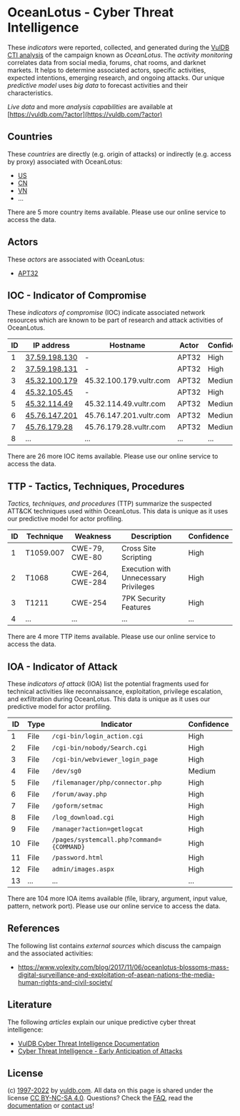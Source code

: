 # OceanLotus - Cyber Threat Intelligence

These _indicators_ were reported, collected, and generated during the [VulDB CTI analysis](https://vuldb.com/?kb.cti) of the campaign known as _OceanLotus_. The _activity monitoring_ correlates data from social media, forums, chat rooms, and darknet markets. It helps to determine associated actors, specific activities, expected intentions, emerging research, and ongoing attacks. Our unique _predictive model_ uses _big data_ to forecast activities and their characteristics.

_Live data_ and more _analysis capabilities_ are available at [https://vuldb.com/?actor](https://vuldb.com/?actor)

## Countries

These _countries_ are directly (e.g. origin of attacks) or indirectly (e.g. access by proxy) associated with OceanLotus:

* [US](https://vuldb.com/?country.us)
* [CN](https://vuldb.com/?country.cn)
* [VN](https://vuldb.com/?country.vn)
* ...

There are 5 more country items available. Please use our online service to access the data.

## Actors

These _actors_ are associated with OceanLotus:

* [APT32](https://vuldb.com/?actor.apt32)

## IOC - Indicator of Compromise

These _indicators of compromise_ (IOC) indicate associated network resources which are known to be part of research and attack activities of OceanLotus.

ID | IP address | Hostname | Actor | Confidence
-- | ---------- | -------- | ----- | ----------
1 | [37.59.198.130](https://vuldb.com/?ip.37.59.198.130) | - | APT32 | High
2 | [37.59.198.131](https://vuldb.com/?ip.37.59.198.131) | - | APT32 | High
3 | [45.32.100.179](https://vuldb.com/?ip.45.32.100.179) | 45.32.100.179.vultr.com | APT32 | Medium
4 | [45.32.105.45](https://vuldb.com/?ip.45.32.105.45) | - | APT32 | High
5 | [45.32.114.49](https://vuldb.com/?ip.45.32.114.49) | 45.32.114.49.vultr.com | APT32 | Medium
6 | [45.76.147.201](https://vuldb.com/?ip.45.76.147.201) | 45.76.147.201.vultr.com | APT32 | Medium
7 | [45.76.179.28](https://vuldb.com/?ip.45.76.179.28) | 45.76.179.28.vultr.com | APT32 | Medium
8 | ... | ... | ... | ...

There are 26 more IOC items available. Please use our online service to access the data.

## TTP - Tactics, Techniques, Procedures

_Tactics, techniques, and procedures_ (TTP) summarize the suspected ATT&CK techniques used within OceanLotus. This data is unique as it uses our predictive model for actor profiling.

ID | Technique | Weakness | Description | Confidence
-- | --------- | -------- | ----------- | ----------
1 | T1059.007 | CWE-79, CWE-80 | Cross Site Scripting | High
2 | T1068 | CWE-264, CWE-284 | Execution with Unnecessary Privileges | High
3 | T1211 | CWE-254 | 7PK Security Features | High
4 | ... | ... | ... | ...

There are 4 more TTP items available. Please use our online service to access the data.

## IOA - Indicator of Attack

These _indicators of attack_ (IOA) list the potential fragments used for technical activities like reconnaissance, exploitation, privilege escalation, and exfiltration during OceanLotus. This data is unique as it uses our predictive model for actor profiling.

ID | Type | Indicator | Confidence
-- | ---- | --------- | ----------
1 | File | `/cgi-bin/login_action.cgi` | High
2 | File | `/cgi-bin/nobody/Search.cgi` | High
3 | File | `/cgi-bin/webviewer_login_page` | High
4 | File | `/dev/sg0` | Medium
5 | File | `/filemanager/php/connector.php` | High
6 | File | `/forum/away.php` | High
7 | File | `/goform/setmac` | High
8 | File | `/log_download.cgi` | High
9 | File | `/manager?action=getlogcat` | High
10 | File | `/pages/systemcall.php?command={COMMAND}` | High
11 | File | `/password.html` | High
12 | File | `admin/images.aspx` | High
13 | ... | ... | ...

There are 104 more IOA items available (file, library, argument, input value, pattern, network port). Please use our online service to access the data.

## References

The following list contains _external sources_ which discuss the campaign and the associated activities:

* https://www.volexity.com/blog/2017/11/06/oceanlotus-blossoms-mass-digital-surveillance-and-exploitation-of-asean-nations-the-media-human-rights-and-civil-society/

## Literature

The following _articles_ explain our unique predictive cyber threat intelligence:

* [VulDB Cyber Threat Intelligence Documentation](https://vuldb.com/?kb.cti)
* [Cyber Threat Intelligence - Early Anticipation of Attacks](https://www.scip.ch/en/?labs.20201022)

## License

(c) [1997-2022](https://vuldb.com/?kb.changelog) by [vuldb.com](https://vuldb.com/?kb.about). All data on this page is shared under the license [CC BY-NC-SA 4.0](https://creativecommons.org/licenses/by-nc-sa/4.0/). Questions? Check the [FAQ](https://vuldb.com/?kb.faq), read the [documentation](https://vuldb.com/?kb) or [contact us](https://vuldb.com/?contact)!
